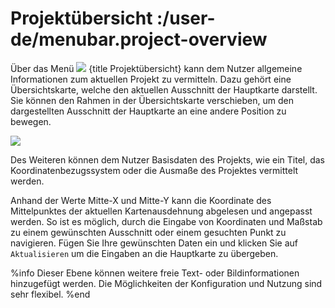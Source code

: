 # Projektübersicht :/user-de/menubar.project-overview

Über das Menü ![](gbd-icon-projectoverview.svg) {title Projektübersicht} kann dem Nutzer allgemeine Informationen zum aktuellen Projekt zu vermitteln. Dazu gehört eine Übersichtskarte, welche den aktuellen Ausschnitt der Hauptkarte darstellt. Sie können den Rahmen in der Übersichtskarte verschieben, um den dargestellten Ausschnitt der Hauptkarte an eine andere Position zu bewegen.

![](project_overview2.png)

Des Weiteren können dem Nutzer Basisdaten des Projekts, wie ein Titel, das Koordinatenbezugssystem oder die Ausmaße des Projektes vermittelt werden.

Anhand der Werte Mitte-X und Mitte-Y kann die Koordinate des Mittelpunktes der aktuellen Kartenausdehnung abgelesen und angepasst werden. So ist es möglich, durch die Eingabe von Koordinaten und Maßstab zu einem gewünschten Ausschnitt oder einem gesuchten Punkt zu navigieren. Fügen Sie Ihre gewünschten Daten ein und klicken Sie auf ``Aktualisieren`` um die Eingaben an die Hauptkarte zu übergeben.

%info
 Dieser Ebene können weitere freie Text- oder Bildinformationen hinzugefügt werden. Die Möglichkeiten der Konfiguration und Nutzung sind sehr flexibel.
%end